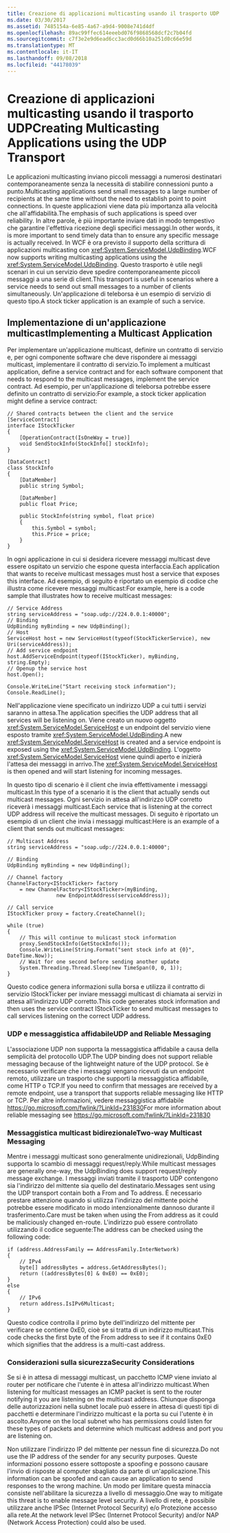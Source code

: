 ```yaml
---
title: Creazione di applicazioni multicasting usando il trasporto UDP
ms.date: 03/30/2017
ms.assetid: 7485154a-6e85-4a67-a9d4-9008e741d4df
ms.openlocfilehash: 89ac99ffec614eeebd076f9868568dcf2c7b04fd
ms.sourcegitcommit: c7f3e2e9d6ead6cc3acd0d66b10a251d0c66e59d
ms.translationtype: MT
ms.contentlocale: it-IT
ms.lasthandoff: 09/08/2018
ms.locfileid: "44178039"
---
```

# <a name="creating-multicasting-applications-using-the-udp-transport"></a><span data-ttu-id="32d95-102">Creazione di applicazioni multicasting usando il trasporto UDP</span><span class="sxs-lookup"><span data-stu-id="32d95-102">Creating Multicasting Applications using the UDP Transport</span></span>
<span data-ttu-id="32d95-103">Le applicazioni multicasting inviano piccoli messaggi a numerosi destinatari contemporaneamente senza la necessità di stabilire connessioni punto a punto.</span><span class="sxs-lookup"><span data-stu-id="32d95-103">Multicasting applications send small messages to a large number of recipients at the same time without the need to establish point to point connections.</span></span> <span data-ttu-id="32d95-104">In queste applicazioni viene data più importanza alla velocità che all'affidabilità.</span><span class="sxs-lookup"><span data-stu-id="32d95-104">The emphasis of such applications is speed over reliability.</span></span> <span data-ttu-id="32d95-105">In altre parole, è più importante inviare dati in modo tempestivo che garantire l'effettiva ricezione degli specifici messaggi.</span><span class="sxs-lookup"><span data-stu-id="32d95-105">In other words, it is more important to send timely data than to ensure any specific message is actually received.</span></span> <span data-ttu-id="32d95-106">In WCF è ora previsto il supporto della scrittura di applicazioni multicasting con <xref:System.ServiceModel.UdpBinding>.</span><span class="sxs-lookup"><span data-stu-id="32d95-106">WCF now supports writing multicasting applications using the <xref:System.ServiceModel.UdpBinding>.</span></span> <span data-ttu-id="32d95-107">Questo trasporto è utile negli scenari in cui un servizio deve spedire contemporaneamente piccoli messaggi a una serie di client.</span><span class="sxs-lookup"><span data-stu-id="32d95-107">This transport is useful in scenarios where a service needs to send out small messages to a number of clients simultaneously.</span></span> <span data-ttu-id="32d95-108">Un'applicazione di teleborsa è un esempio di servizio di questo tipo.</span><span class="sxs-lookup"><span data-stu-id="32d95-108">A stock ticker application is an example of such a service.</span></span>  
  
## <a name="implementing-a-multicast-application"></a><span data-ttu-id="32d95-109">Implementazione di un'applicazione multicast</span><span class="sxs-lookup"><span data-stu-id="32d95-109">Implementing a Multicast Application</span></span>  
 <span data-ttu-id="32d95-110">Per implementare un'applicazione multicast, definire un contratto di servizio e, per ogni componente software che deve rispondere ai messaggi multicast, implementare il contratto di servizio.</span><span class="sxs-lookup"><span data-stu-id="32d95-110">To implement a multicast application, define a service contract and for each software component that needs to respond to the multicast messages, implement the service contract.</span></span> <span data-ttu-id="32d95-111">Ad esempio, per un'applicazione di teleborsa potrebbe essere definito un contratto di servizio:</span><span class="sxs-lookup"><span data-stu-id="32d95-111">For example, a stock ticker application might define a service contract:</span></span>  
  
```  
// Shared contracts between the client and the service  
[ServiceContract]
interface IStockTicker
{
    [OperationContract(IsOneWay = true)]
    void SendStockInfo(StockInfo[] stockInfo);
}

[DataContract]
class StockInfo
{
    [DataMember]
    public string Symbol;

    [DataMember]
    public float Price;

    public StockInfo(string symbol, float price)
    {
        this.Symbol = symbol;
        this.Price = price;
    }
}
```  
  
 <span data-ttu-id="32d95-112">In ogni applicazione in cui si desidera ricevere messaggi multicast deve essere ospitato un servizio che espone questa interfaccia.</span><span class="sxs-lookup"><span data-stu-id="32d95-112">Each application that wants to receive multicast messages must host a service that exposes this interface.</span></span>  <span data-ttu-id="32d95-113">Ad esempio, di seguito è riportato un esempio di codice che illustra come ricevere messaggi multicast:</span><span class="sxs-lookup"><span data-stu-id="32d95-113">For example, here is a code sample that illustrates how to receive multicast messages:</span></span>  
  
```  
// Service Address
string serviceAddress = "soap.udp://224.0.0.1:40000";
// Binding
UdpBinding myBinding = new UdpBinding();
// Host
ServiceHost host = new ServiceHost(typeof(StockTickerService), new Uri(serviceAddress));
// Add service endpoint
host.AddServiceEndpoint(typeof(IStockTicker), myBinding, string.Empty);
// Openup the service host
host.Open();

Console.WriteLine("Start receiving stock information");
Console.ReadLine();
```  
  
 <span data-ttu-id="32d95-114">Nell'applicazione viene specificato un indirizzo UDP a cui tutti i servizi saranno in attesa.</span><span class="sxs-lookup"><span data-stu-id="32d95-114">The application specifies the UDP address that all services will be listening on.</span></span> <span data-ttu-id="32d95-115">Viene creato un nuovo oggetto <xref:System.ServiceModel.ServiceHost> e un endpoint del servizio viene esposto tramite <xref:System.ServiceModel.UdpBinding>.</span><span class="sxs-lookup"><span data-stu-id="32d95-115">A new <xref:System.ServiceModel.ServiceHost> is created and a service endpoint is exposed using the <xref:System.ServiceModel.UdpBinding>.</span></span> <span data-ttu-id="32d95-116">L'oggetto <xref:System.ServiceModel.ServiceHost> viene quindi aperto e inizierà l'attesa dei messaggi in arrivo.</span><span class="sxs-lookup"><span data-stu-id="32d95-116">The <xref:System.ServiceModel.ServiceHost> is then opened and will start listening for incoming messages.</span></span>  
  
 <span data-ttu-id="32d95-117">In questo tipo di scenario è il client che invia effettivamente i messaggi multicast.</span><span class="sxs-lookup"><span data-stu-id="32d95-117">In this type of a scenario it is the client that actually sends out multicast messages.</span></span> <span data-ttu-id="32d95-118">Ogni servizio in attesa all'indirizzo UDP corretto riceverà i messaggi multicast.</span><span class="sxs-lookup"><span data-stu-id="32d95-118">Each service that is listening at the correct UDP address will receive the multicast messages.</span></span> <span data-ttu-id="32d95-119">Di seguito è riportato un esempio di un client che invia i messaggi multicast:</span><span class="sxs-lookup"><span data-stu-id="32d95-119">Here is an example of a client that sends out multicast messages:</span></span>  
  
```  
// Multicast Address
string serviceAddress = "soap.udp://224.0.0.1:40000";

// Binding
UdpBinding myBinding = new UdpBinding();

// Channel factory
ChannelFactory<IStockTicker> factory 
    = new ChannelFactory<IStockTicker>(myBinding,
                new EndpointAddress(serviceAddress));

// Call service
IStockTicker proxy = factory.CreateChannel();

while (true)
{
    // This will continue to mulicast stock information
    proxy.SendStockInfo(GetStockInfo());
    Console.WriteLine(String.Format("sent stock info at {0}", DateTime.Now));
    // Wait for one second before sending another update
    System.Threading.Thread.Sleep(new TimeSpan(0, 0, 1));
}
```  
  
 <span data-ttu-id="32d95-120">Questo codice genera informazioni sulla borsa e utilizza il contratto di servizio IStockTicker per inviare messaggi multicast di chiamata ai servizi in attesa all'indirizzo UDP corretto.</span><span class="sxs-lookup"><span data-stu-id="32d95-120">This code generates stock information and then uses the service contract IStockTicker to send multicast messages to call services listening on the correct UDP address.</span></span>  
  
### <a name="udp-and-reliable-messaging"></a><span data-ttu-id="32d95-121">UDP e messaggistica affidabile</span><span class="sxs-lookup"><span data-stu-id="32d95-121">UDP and Reliable Messaging</span></span>  
 <span data-ttu-id="32d95-122">L'associazione UDP non supporta la messaggistica affidabile a causa della semplicità del protocollo UDP.</span><span class="sxs-lookup"><span data-stu-id="32d95-122">The UDP binding does not support reliable messaging because of the lightweight nature of the UDP protocol.</span></span> <span data-ttu-id="32d95-123">Se è necessario verificare che i messaggi vengano ricevuti da un endpoint remoto, utilizzare un trasporto che supporti la messaggistica affidabile, come HTTP o TCP.</span><span class="sxs-lookup"><span data-stu-id="32d95-123">If you need to confirm that messages are received by a remote endpoint, use a transport that supports reliable messaging like  HTTP or TCP.</span></span> <span data-ttu-id="32d95-124">Per altre informazioni, vedere messaggistica affidabile https://go.microsoft.com/fwlink/?LinkId=231830</span><span class="sxs-lookup"><span data-stu-id="32d95-124">For more information about reliable messaging see https://go.microsoft.com/fwlink/?LinkId=231830</span></span>  
  
### <a name="two-way-multicast-messaging"></a><span data-ttu-id="32d95-125">Messaggistica multicast bidirezionale</span><span class="sxs-lookup"><span data-stu-id="32d95-125">Two-way Multicast Messaging</span></span>  
 <span data-ttu-id="32d95-126">Mentre i messaggi multicast sono generalmente unidirezionali, UdpBinding supporta lo scambio di messaggi request/reply.</span><span class="sxs-lookup"><span data-stu-id="32d95-126">While multicast messages are generally one-way, the UdpBinding does support request/reply message exchange.</span></span> <span data-ttu-id="32d95-127">I messaggi inviati tramite il trasporto UDP contengono sia l'indirizzo del mittente sia quello del destinatario.</span><span class="sxs-lookup"><span data-stu-id="32d95-127">Messages sent using the UDP transport contain both a From and To address.</span></span> <span data-ttu-id="32d95-128">È necessario prestare attenzione quando si utilizza l'indirizzo del mittente poiché potrebbe essere modificato in modo intenzionalmente dannoso durante il trasferimento.</span><span class="sxs-lookup"><span data-stu-id="32d95-128">Care must be taken when using the From address as it could be maliciously changed en-route.</span></span>  <span data-ttu-id="32d95-129">L'indirizzo può essere controllato utilizzando il codice seguente:</span><span class="sxs-lookup"><span data-stu-id="32d95-129">The address can be checked using the following code:</span></span>  
  
```  
if (address.AddressFamily == AddressFamily.InterNetwork)
{
    // IPv4
    byte[] addressBytes = address.GetAddressBytes();
    return ((addressBytes[0] & 0xE0) == 0xE0);
}
else
{
    // IPv6
    return address.IsIPv6Multicast;
}
```  
  
 <span data-ttu-id="32d95-130">Questo codice controlla il primo byte dell'indirizzo del mittente per verificare se contiene 0xE0, cioè se si tratta di un indirizzo multicast.</span><span class="sxs-lookup"><span data-stu-id="32d95-130">This code checks the first byte of the From address to see if it contains 0xE0 which signifies that the address is a multi-cast address.</span></span>  
  
### <a name="security-considerations"></a><span data-ttu-id="32d95-131">Considerazioni sulla sicurezza</span><span class="sxs-lookup"><span data-stu-id="32d95-131">Security Considerations</span></span>  
 <span data-ttu-id="32d95-132">Se si è in attesa di messaggi multicast, un pacchetto ICMP viene inviato al router per notificare che l'utente è in attesa all'indirizzo multicast.</span><span class="sxs-lookup"><span data-stu-id="32d95-132">When listening for multicast messages an ICMP packet is sent to the router notifying it you are listening on the multicast address.</span></span> <span data-ttu-id="32d95-133">Chiunque disponga delle autorizzazioni nella subnet locale può essere in attesa di questi tipi di pacchetti e determinare l'indirizzo multicast e la porta su cui l'utente è in ascolto.</span><span class="sxs-lookup"><span data-stu-id="32d95-133">Anyone on the local subnet who has permissions could listen for these types of packets and determine which multicast address and port you are listening on.</span></span>  
  
 <span data-ttu-id="32d95-134">Non utilizzare l'indirizzo IP del mittente per nessun fine di sicurezza.</span><span class="sxs-lookup"><span data-stu-id="32d95-134">Do not use the IP address of the sender for any security purposes.</span></span> <span data-ttu-id="32d95-135">Queste informazioni possono essere sottoposte a spoofing e possono causare l'invio di risposte al computer sbagliato da parte di un'applicazione.</span><span class="sxs-lookup"><span data-stu-id="32d95-135">This information can be spoofed and can cause an application to send responses to the wrong machine.</span></span> <span data-ttu-id="32d95-136">Un modo per limitare questa minaccia consiste nell'abilitare la sicurezza a livello di messaggio.</span><span class="sxs-lookup"><span data-stu-id="32d95-136">One way to mitigate this threat is to enable message level security.</span></span> <span data-ttu-id="32d95-137">A livello di rete, è possibile utilizzare anche IPSec (Internet Protocol Security) e/o Protezione accesso alla rete.</span><span class="sxs-lookup"><span data-stu-id="32d95-137">At the network level IPSec  (Internet Protocol Security) and/or NAP (Network Access Protection) could also be used.</span></span>
